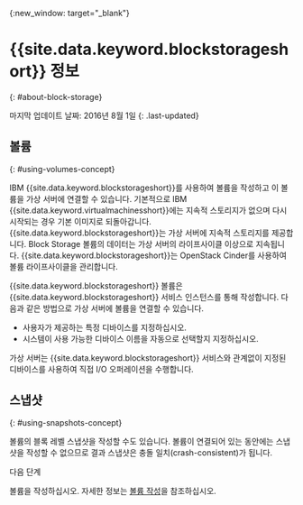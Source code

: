 {:new_window: target="_blank"}


# {{site.data.keyword.blockstorageshort}} 정보
{: #about-block-storage}

마지막 업데이트 날짜: 2016년 8월 1일
{: .last-updated}

## 볼륨 
{: #using-volumes-concept}

IBM {{site.data.keyword.blockstorageshort}}를 사용하여 볼륨을 작성하고 이 볼륨을 가상 서버에 연결할 수 있습니다. 기본적으로 IBM {{site.data.keyword.virtualmachinesshort}}에는 지속적 스토리지가 없으며 다시 시작되는 경우 기본 이미지로 되돌아갑니다. {{site.data.keyword.blockstorageshort}}는 가상 서버에 지속적 스토리지를 제공합니다. Block Storage 볼륨의 데이터는 가상 서버의 라이프사이클 이상으로 지속됩니다. {{site.data.keyword.blockstorageshort}}는 OpenStack Cinder를 사용하여 볼륨 라이프사이클을 관리합니다.

{{site.data.keyword.blockstorageshort}} 볼륨은 {{site.data.keyword.blockstorageshort}} 서비스 인스턴스를 통해 작성합니다. 다음과 같은 방법으로 가상 서버에 볼륨을 연결할 수 있습니다.
  

* 사용자가 제공하는 특정 디바이스를 지정하십시오. 
* 시스템이 사용 가능한 디바이스 이름을 자동으로 선택할지 지정하십시오. 

가상 서버는 {{site.data.keyword.blockstorageshort}} 서비스와 관계없이 지정된 디바이스를 사용하여 직접 I/O 오퍼레이션을 수행합니다. 

## 스냅샷 
{: #using-snapshots-concept}

볼륨의 블록 레벨 스냅샷을 작성할 수도 있습니다. 볼륨이 연결되어 있는 동안에는 스냅샷을 작성할 수 없으므로 결과 스냅샷은 충돌 일치(crash-consistent)가 됩니다.  

다음 단계

볼륨을 작성하십시오. 자세한 정보는 [볼륨 작성](../BlockStorage/blockstorage_creatingvolume.html)을 참조하십시오. 
